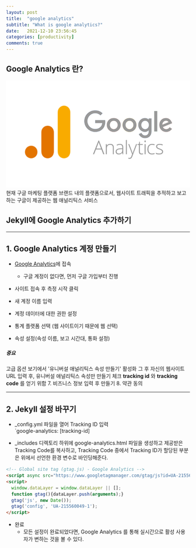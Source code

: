 ```yaml
---
layout: post
title:  "google analytics"
subtitle: "What is google analytics?"
date:   2021-12-10 23:56:45
categories: [productivity]
comments: true
---
```



## Google Analytics 란?
![googleanalytics](/img/googleanalytics.png)
현재 구글 마케팅 플랫폼 브랜드 내의 플랫폼으로서, 웹사이트 트래픽을 추적하고 보고하는 구글이 제공하는 웹 애널리틱스 서비스

## Jekyll에 Google Analytics 추가하기

---

## 1. Google Analytics 계정 만들기

* [Google Analytics](https://analytics.google.com/analytics/web/)에 접속

    * 구글 계정이 없다면, 먼저 구글 가입부터 진행
  
* 사이트 접속 후 측정 시작 클릭

* 새 계정 이름 입력

* 계정 데이터에 대한 권한 설정 

* 통계 플랫폼 선택 (웹 사이트이기 때문에 웹 선택)

* 속성 설정(속성 이름, 보고 시간대, 통화 설정)
##### **중요**
고급 옵션 보기에서 '유니버설 애널리틱스 속성 만들기' 활성화 그 후 자신의 웹사이트 URL 입력 후, 유니버설 애널리틱스 속성만 만들기 체크 **tracking id** 와 **tracking code** 를 얻기 위함
7. 비즈니스 정보 입력 후 만들기
8. 약관 동의

---

## 2. Jekyll 설정 바꾸기
* _config.yml 파일을 열어 Tracking ID 입력
   <br/>`google-analytics: [tracking-id]

* _includes 디렉토리 하위에 google-analytics.html 파일을 생성하고 제공받은 Tracking Code를 복사하고, Tracking Code 중에서 Tracking ID가 할당된 부분은 위에서 선언한 환경 변수로 바인딩해준다.
```html
<!-- Global site tag (gtag.js) - Google Analytics -->
<script async src="https://www.googletagmanager.com/gtag/js?id=UA-215560049-1"></script>
<script>
  window.dataLayer = window.dataLayer || [];
  function gtag(){dataLayer.push(arguments);}
  gtag('js', new Date());
  gtag('config', 'UA-215560049-1');
</script>
```

* 완료
  * 모든 설정이 완료되었다면, Google Analytics 를 통해 실시간으로 활성 사용자가 변하는 것을 볼 수 있다.


